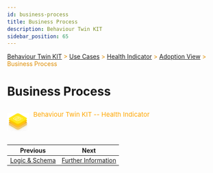 ```yaml
---
id: business-process
title: Business Process
description: Behaviour Twin KIT
sidebar_position: 65
---
```


<!-- DEACTIVATED FOR DOCUSAURUS FROM HERE -->

<span style="font-size:14px;color:rgb(222,140,0);">[Behaviour Twin KIT](../../../overview) > [Use Cases](../../overview) > [Health Indicator](../overview) > [Adoption View](./overview) > Business Process</span>

# Business Process

<!-- DEACTIVATED FOR DOCUSAURUS TO HERE -->

<!-- VARIANT FOR DOCUSAURUS FROM HERE

<div style={{display:'block'}}>
  <div style={{display:'inline-block', verticalAlign:'top'}}>

![Behaviour Twin KIT -- Health Indicator banner](../../../../../../static/img/kit-icons/behaviour-twin-hi-kit-icon-mini.png)

  </div>
  <div style={{display:'inline-block', fontSize:17, color:'rgb(255,166,1)', marginLeft:7, verticalAlign:'top', paddingTop:6}}>
Behaviour Twin KIT -- Health Indicator
  </div>
</div>

VARIANT FOR DOCUSAURUS TO HERE -->

<!-- DEACTIVATED FOR DOCUSAURUS FROM HERE -->

<div style="display:block;">
  <div style="display:inline-block;vertical-align:top;">

![Behaviour Twin KIT -- Health Indicator banner](../../../../../../static/img/kit-icons/behaviour-twin-hi-kit-icon-mini.png)

  </div>
  <div style="display:inline-block;font-size:15px;color:rgb(255,166,1);margin-left:7px;vertical-align:top;padding-top:8px;">
Behaviour Twin KIT -- Health Indicator
  </div>
</div>

<!-- DEACTIVATED FOR DOCUSAURUS TO HERE -->

<!-- END OF HEADER -->

<!-- START OF FOOTER -->

<!-- DEACTIVATED FOR DOCUSAURUS FROM HERE -->

| Previous | Next |
| -------- | ---- |
| [Logic & Schema](./logic-schema) | [Further Information](./further-information) |

<!-- DEACTIVATED FOR DOCUSAURUS TO HERE -->
